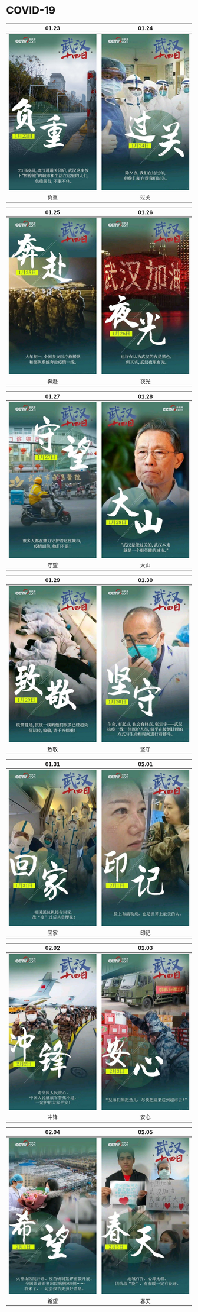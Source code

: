 # COVID-19

|             01.23            |             01.24             |
|            :----:            |            :----:             |
| ![负重](./COVID-19/01.23.jpg) | ![过关](./COVID-19/01.24.jpg) |
|              负重             |              过关             |

|             01.25            |             01.26             |
|            :----:            |            :----:             |
| ![奔赴](./COVID-19/01.25.jpg) | ![夜光](./COVID-19/01.26.jpg) |
|              奔赴             |              夜光             |

|             01.27            |             01.28             |
|            :----:            |            :----:             |
| ![守望](./COVID-19/01.27.jpg) | ![大山](./COVID-19/01.28.jpg) |
|              守望             |              大山             |

|             01.29            |             01.30             |
|            :----:            |            :----:             |
| ![致敬](./COVID-19/01.29.jpg) | ![坚守](./COVID-19/01.30.jpg) |
|              致敬             |              坚守             |

|             01.31            |             02.01             |
|            :----:            |            :----:             |
| ![回家](./COVID-19/01.31.jpg) | ![印记](./COVID-19/02.01.jpg) |
|              回家             |              印记             |

|             02.02            |             02.03             |
|            :----:            |            :----:             |
| ![冲锋](./COVID-19/02.02.jpg) | ![安心](./COVID-19/02.03.jpg) |
|              冲锋             |              安心             |

|             02.04            |             02.05             |
|            :----:            |            :----:             |
| ![希望](./COVID-19/02.04.jpg) | ![春天](./COVID-19/02.05.jpg) |
|              希望             |              春天             |
